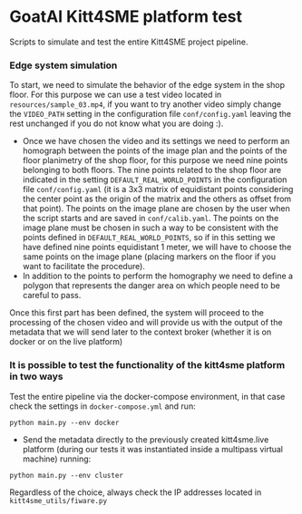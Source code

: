 # GoatAI Kitt4SME platform test

Scripts to simulate and test the entire Kitt4SME project pipeline.

### Edge system simulation

To start, we need to simulate the behavior of the edge system in the shop floor. For this purpose we can use a test
video located in `resources/sample_03.mp4`, if you want to try another video simply change the `VIDEO_PATH` setting in
the configuration file `conf/config.yaml` leaving the rest unchanged if you do not know what you are doing :).

- Once we have chosen the video and its settings we need to perform an homograph between the points of the image plan
  and the points of the floor planimetry of the shop floor, for this purpose we need nine points belonging to both
  floors. The nine points related to the shop floor are indicated in the setting `DEFAULT_REAL_WORLD_POINTS` in the
  configuration file `conf/config.yaml` (it is a 3x3 matrix of equidistant points considering the center point as the
  origin of the matrix and the others as offset from that point). The points on the image plane are chosen by the user
  when the script starts and are saved in `conf/calib.yaml`. The points on the image plane must be chosen in such a way
  to be consistent with the points defined in `DEFAULT_REAL_WORLD_POINTS`, so if in this setting we have defined nine
  points equidistant 1 meter, we will have to choose the same points on the image plane (placing markers on the floor if
  you want to facilitate the procedure).
- In addition to the points to perform the homography we need to define a polygon that represents the danger area on
  which people need to be careful to pass.

Once this first part has been defined, the system will proceed to the processing of the chosen video and will provide us
with the output of the metadata that we will send later to the context broker (whether it is on docker or on the live
platform)

### It is possible to test the functionality of the kitt4sme platform in two ways

Test the entire pipeline via the docker-compose environment, in that case check the settings in `docker-compose.yml` and run: 
```
python main.py --env docker
```
- Send the metadata directly to the previously created kitt4sme.live platform (during our tests it was instantiated
  inside a multipass virtual machine) running:
```
python main.py --env cluster
```
 Regardless of the choice, always check the IP addresses located in `kitt4sme_utils/fiware.py`



